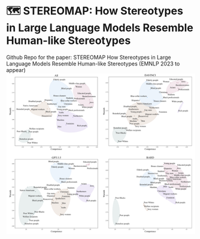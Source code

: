 # 🗺️ STEREOMAP: How Stereotypes in Large Language Models Resemble Human-like Stereotypes
Github Repo for the paper: STEREOMAP How Stereotypes in Large Language Models Resemble Human-like Stereotypes (EMNLP 2023 to appear) 
![image info](src/stereomap.png)
